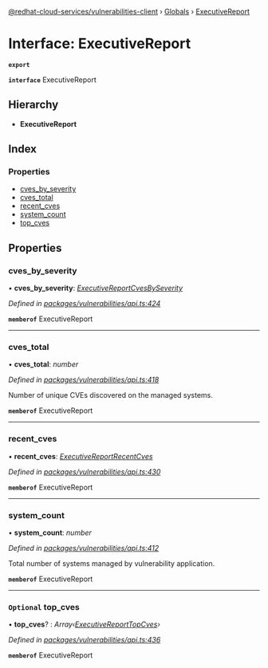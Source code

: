 [@redhat-cloud-services/vulnerabilities-client](../README.md) › [Globals](../globals.md) › [ExecutiveReport](executivereport.md)

# Interface: ExecutiveReport

**`export`** 

**`interface`** ExecutiveReport

## Hierarchy

* **ExecutiveReport**

## Index

### Properties

* [cves_by_severity](executivereport.md#cves_by_severity)
* [cves_total](executivereport.md#cves_total)
* [recent_cves](executivereport.md#recent_cves)
* [system_count](executivereport.md#system_count)
* [top_cves](executivereport.md#optional-top_cves)

## Properties

###  cves_by_severity

• **cves_by_severity**: *[ExecutiveReportCvesBySeverity](executivereportcvesbyseverity.md)*

*Defined in [packages/vulnerabilities/api.ts:424](https://github.com/RedHatInsights/javascript-clients/blob/master/packages/vulnerabilities/api.ts#L424)*

**`memberof`** ExecutiveReport

___

###  cves_total

• **cves_total**: *number*

*Defined in [packages/vulnerabilities/api.ts:418](https://github.com/RedHatInsights/javascript-clients/blob/master/packages/vulnerabilities/api.ts#L418)*

Number of unique CVEs discovered on the managed systems.

**`memberof`** ExecutiveReport

___

###  recent_cves

• **recent_cves**: *[ExecutiveReportRecentCves](executivereportrecentcves.md)*

*Defined in [packages/vulnerabilities/api.ts:430](https://github.com/RedHatInsights/javascript-clients/blob/master/packages/vulnerabilities/api.ts#L430)*

**`memberof`** ExecutiveReport

___

###  system_count

• **system_count**: *number*

*Defined in [packages/vulnerabilities/api.ts:412](https://github.com/RedHatInsights/javascript-clients/blob/master/packages/vulnerabilities/api.ts#L412)*

Total number of systems managed by vulnerability application.

**`memberof`** ExecutiveReport

___

### `Optional` top_cves

• **top_cves**? : *Array‹[ExecutiveReportTopCves](executivereporttopcves.md)›*

*Defined in [packages/vulnerabilities/api.ts:436](https://github.com/RedHatInsights/javascript-clients/blob/master/packages/vulnerabilities/api.ts#L436)*

**`memberof`** ExecutiveReport
